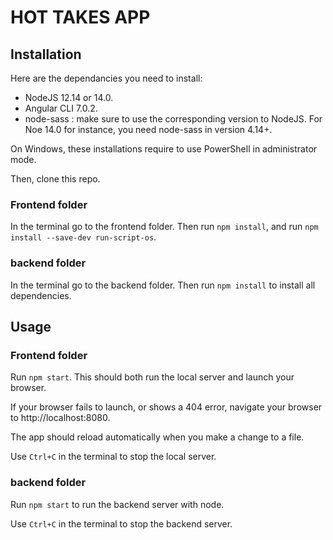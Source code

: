 # HOT TAKES APP #

## Installation ##
Here are the dependancies you need to install:
- NodeJS 12.14 or 14.0.
- Angular CLI 7.0.2.
- node-sass : make sure to use the corresponding version to NodeJS. For Noe 14.0 for instance, you need node-sass in version 4.14+.

On Windows, these installations require to use PowerShell in administrator mode.

Then, clone this repo.

### Frontend folder ###
In the terminal go to the frontend folder. Then run `npm install`, and run `npm install --save-dev run-script-os`.

### backend folder ###
In the terminal go to the backend folder. Then run `npm install` to install all dependencies.


## Usage ##
### Frontend folder ###
Run `npm start`. This should both run the local server and launch your browser.

If your browser fails to launch, or shows a 404 error, navigate your browser to http://localhost:8080.

The app should reload automatically when you make a change to a file.

Use `Ctrl+C` in the terminal to stop the local server.

### backend folder ###
Run `npm start` to run the backend server with node.

Use `Ctrl+C` in the terminal to stop the backend server.